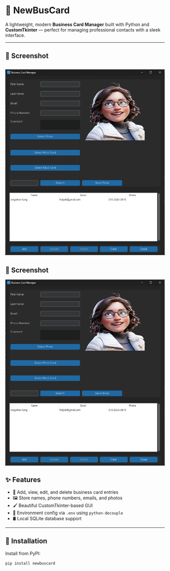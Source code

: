 # 🧾 NewBusCard

A lightweight, modern **Business Card Manager** built with Python and **CustomTkinter** — perfect for managing professional contacts with a sleek interface.

---

## 📸 Screenshot

## ![Screenshot](newbuscard/buscardm.png)

## 📸 Screenshot

![Screenshot](https://raw.githubusercontent.com/hotjwk/newbuscard/main/newbuscard/buscardm.png)

## ✨ Features

- 📇 Add, view, edit, and delete business card entries
- 🖼️ Store names, phone numbers, emails, and photos
- 🖌️ Beautiful CustomTkinter-based GUI
- 🔐 Environment config via `.env` using `python-decouple`
- 🛢️ Local SQLite database support

---

## 🚀 Installation

Install from PyPI:

```bash
pip install newbuscard

```
